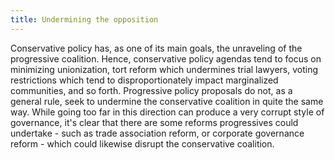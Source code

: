 ```yaml
---
title: Undermining the opposition
---
```


Conservative policy has, as one of its main goals, the unraveling of the progressive coalition. Hence, conservative policy agendas tend to focus on minimizing unionization, tort reform which undermines trial lawyers, voting restrictions which tend to disproportionately impact marginalized communities, and so forth. Progressive policy proposals do not, as a general rule, seek to undermine the conservative coalition in quite the same way. While going too far in this direction can produce a very corrupt style of governance, it's clear that there are some reforms progressives could undertake - such as trade association reform, or corporate governance reform - which could likewise disrupt the conservative coalition.